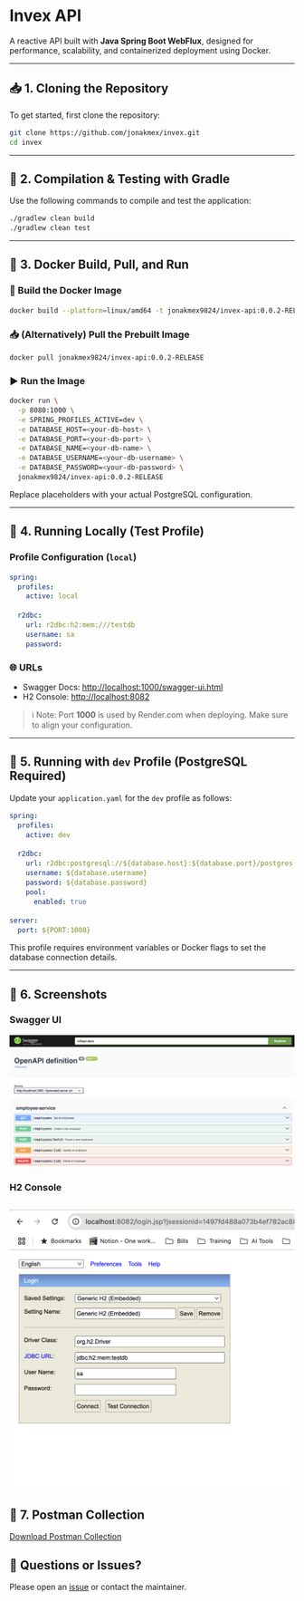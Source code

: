 # Invex API

A reactive API built with **Java Spring Boot WebFlux**, designed for performance, scalability, and containerized deployment using Docker.

---

## 📥 1. Cloning the Repository

To get started, first clone the repository:

```bash
git clone https://github.com/jonakmex/invex.git
cd invex
```

---

## 🧪 2. Compilation & Testing with Gradle

Use the following commands to compile and test the application:

```bash
./gradlew clean build
./gradlew clean test
```

---

## 🐳 3. Docker Build, Pull, and Run

### 🔧 Build the Docker Image

```bash
docker build --platform=linux/amd64 -t jonakmex9824/invex-api:0.0.2-RELEASE .
```

### 📥 (Alternatively) Pull the Prebuilt Image

```bash
docker pull jonakmex9824/invex-api:0.0.2-RELEASE
```

### ▶️ Run the Image

```bash
docker run \
  -p 8080:1000 \
  -e SPRING_PROFILES_ACTIVE=dev \
  -e DATABASE_HOST=<your-db-host> \
  -e DATABASE_PORT=<your-db-port> \
  -e DATABASE_NAME=<your-db-name> \
  -e DATABASE_USERNAME=<your-db-username> \
  -e DATABASE_PASSWORD=<your-db-password> \
  jonakmex9824/invex-api:0.0.2-RELEASE
```

Replace placeholders with your actual PostgreSQL configuration.

---

## 🧪 4. Running Locally (Test Profile)

### Profile Configuration (`local`)

```yaml
spring:
  profiles:
    active: local

  r2dbc:
    url: r2dbc:h2:mem:///testdb
    username: sa
    password:
```

### 🌐 URLs

- Swagger Docs: [http://localhost:1000/swagger-ui.html](http://localhost:1000/swagger-ui.html)
- H2 Console: [http://localhost:8082](http://localhost:8082)

> ℹ️ Note: Port **1000** is used by Render.com when deploying. Make sure to align your configuration.

---

## 🚀 5. Running with `dev` Profile (PostgreSQL Required)

Update your `application.yaml` for the `dev` profile as follows:

```yaml
spring:
  profiles:
    active: dev

  r2dbc:
    url: r2dbc:postgresql://${database.host}:${database.port}/postgres
    username: ${database.username}
    password: ${database.password}
    pool:
      enabled: true

server:
  port: ${PORT:1000}
```

This profile requires environment variables or Docker flags to set the database connection details.

---

## 📸 6. Screenshots

### Swagger UI

![Swagger UI](docs/images/swagger-ui.png)

### H2 Console

![H2 Console](docs/images/h2-console.png)
---

## 📸 7. Postman Collection
[Download Postman Collection](docs/images/REST_Employee.postman_collection.json)
## 💬 Questions or Issues?

Please open an [issue](https://github.com/jonakmex/invex/issues) or contact the maintainer.
